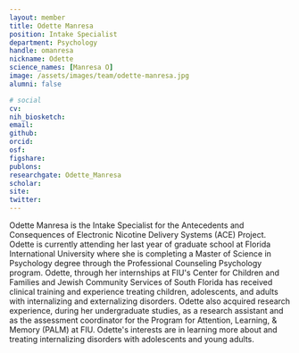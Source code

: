 ```yaml
---
layout: member
title: Odette Manresa
position: Intake Specialist
department: Psychology
handle: omanresa
nickname: Odette
science_names: [Manresa O]
image: /assets/images/team/odette-manresa.jpg
alumni: false

# social
cv:
nih_biosketch:
email:
github:
orcid:
osf:
figshare:
publons:
researchgate: Odette_Manresa
scholar:
site:
twitter:
---
```

Odette Manresa is the Intake Specialist for the Antecedents and Consequences of Electronic Nicotine Delivery Systems (ACE) Project. Odette is currently attending her last year of graduate school at Florida International University where she is completing a Master of Science in Psychology degree through the Professional Counseling Psychology program. Odette, through her internships at FIU's Center for Children and Families and Jewish Community Services of South Florida has received clinical training and experience treating children, adolescents, and adults with internalizing and externalizing disorders. Odette also acquired research experience, during her undergraduate studies, as a research assistant and as the assessment coordinator for the Program for Attention, Learning, & Memory (PALM) at FIU. Odette's interests are in learning more about and treating internalizing disorders with adolescents and young adults.
